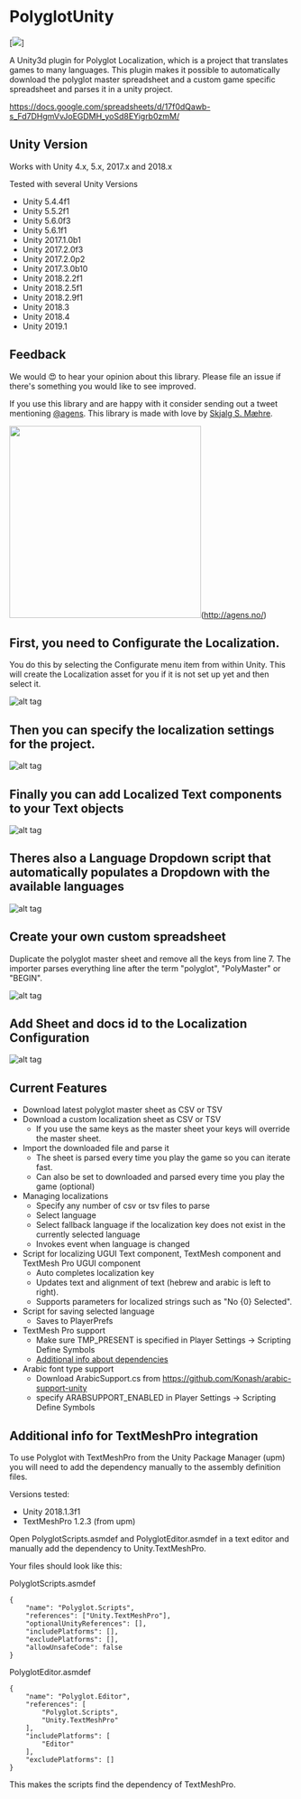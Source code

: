 # PolyglotUnity

[<img src="http://i2.photobucket.com/albums/y39/karmis/Polyglot/parrot_medium_zpsomejqg3q.png" />]

A Unity3d plugin for Polyglot Localization, which is a project that translates games to many languages. This plugin makes it possible to automatically download the polyglot master spreadsheet and a custom game specific spreadsheet and parses it in a unity project.

https://docs.google.com/spreadsheets/d/17f0dQawb-s_Fd7DHgmVvJoEGDMH_yoSd8EYigrb0zmM/

## Unity Version

Works with Unity 4.x, 5.x, 2017.x and 2018.x

Tested with several Unity Versions
* Unity 5.4.4f1
* Unity 5.5.2f1
* Unity 5.6.0f3
* Unity 5.6.1f1
* Unity 2017.1.0b1
* Unity 2017.2.0f3
* Unity 2017.2.0p2
* Unity 2017.3.0b10
* Unity 2018.2.2f1
* Unity 2018.2.5f1
* Unity 2018.2.9f1
* Unity 2018.3
* Unity 2018.4
* Unity 2019.1

## Feedback

We would 😍 to hear your opinion about this library. Please file an issue if there's something you would like to see improved.

If you use this library and are happy with it consider sending out a tweet mentioning [@agens](https://twitter.com/agens). This library is made with love by [Skjalg S. Mæhre](https://github.com/Skjalgsm).

<img src="http://static.agens.no/images/agens_logo_w_slogan_avenir_medium.png" width="340" />(http://agens.no/)

## First, you need to Configurate the Localization.
You do this by selecting the Configurate menu item from within Unity.
This will create the Localization asset for you if it is not set up yet and then select it.

![alt tag](https://raw.githubusercontent.com/agens-no/PolyglotUnity/master/meta/Configurate.png)

## Then you can specify the localization settings for the project.

![alt tag](https://raw.githubusercontent.com/agens-no/PolyglotUnity/master/meta/LocalizationAsset.png)

## Finally you can add Localized Text components to your Text objects

![alt tag](https://raw.githubusercontent.com/agens-no/PolyglotUnity/master/meta/LocalizedText.gif)

## Theres also a Language Dropdown script that automatically populates a Dropdown with the available languages
![alt tag](https://raw.githubusercontent.com/agens-no/PolyglotUnity/master/meta/LanguageDropdown.png)

## Create your own custom spreadsheet
Duplicate the polyglot master sheet and remove all the keys from line 7. 
The importer parses everything line after the term "polyglot", "PolyMaster" or "BEGIN".

![alt tag](https://raw.githubusercontent.com/agens-no/PolyglotUnity/master/meta/CopySheet.png)

## Add Sheet and docs id to the Localization Configuration
![alt tag](https://raw.githubusercontent.com/agens-no/PolyglotUnity/master/meta/CustomSheet.png)

## Current Features
- Download latest polyglot master sheet as CSV or TSV
- Download a custom localization sheet as CSV or TSV
    - If you use the same keys as the master sheet your keys will override the master sheet.
- Import the downloaded file and parse it
    - The sheet is parsed every time you play the game so you can iterate fast.
    - Can also be set to downloaded and parsed every time you play the game (optional)
- Managing localizations
	- Specify any number of csv or tsv files to parse
	- Select language
	- Select fallback language if the localization key does not exist in the currently selected language
	- Invokes event when language is changed
- Script for localizing UGUI Text component, TextMesh component and TextMesh Pro UGUI component
	- Auto completes localization key
	- Updates text and alignment of text (hebrew and arabic is left to right).
	- Supports parameters for localized strings such as "No {0} Selected".
- Script for saving selected language
	- Saves to PlayerPrefs
- TextMesh Pro support
    - Make sure TMP_PRESENT is specified in Player Settings -> Scripting Define Symbols
    - [Additional info about dependencies](#additional-info-for-textmeshpro-integration)
- Arabic font type support
    - Download ArabicSupport.cs from https://github.com/Konash/arabic-support-unity
    - specify ARABSUPPORT_ENABLED in Player Settings -> Scripting Define Symbols

## Additional info for TextMeshPro integration

To use Polyglot with TextMeshPro from the Unity Package Manager (upm) you will need to add the dependency manually to the assembly definition files.

Versions tested:
* Unity 2018.1.3f1
* TextMeshPro 1.2.3 (from upm)

Open PolyglotScripts.asmdef and PolyglotEditor.asmdef in a text editor and manually add the dependency to Unity.TextMeshPro.

Your files should look like this:

PolyglotScripts.asmdef
```
{
    "name": "Polyglot.Scripts",
    "references": ["Unity.TextMeshPro"],
    "optionalUnityReferences": [],
    "includePlatforms": [],
    "excludePlatforms": [],
    "allowUnsafeCode": false
}
```
PolyglotEditor.asmdef
```
{
    "name": "Polyglot.Editor",
    "references": [
        "Polyglot.Scripts",
        "Unity.TextMeshPro"
    ],
    "includePlatforms": [
        "Editor"
    ],
    "excludePlatforms": []
}
```
This makes the scripts find the dependency of TextMeshPro.
